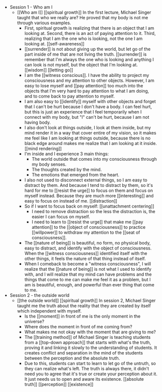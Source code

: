 - Session 1 - Who am I
    - [[Who am I]] [[spiritual growth]]  In the first lecture, Michael Singer taught that who we really are? He proved that my body is not me through various examples. 
        - First, spiritual growth is realizing that there is an object that I am looking at. Second, there is an act of paying attention to it. Third, realizing that I am the one who is looking, not the one I am looking at. [[self-awareness]]
        - [[surrender]] is not about giving up the world, but let go of the part inside of me that are not living the truth. [[surrender]] is remember that I'm always the one who is looking and anything I can look is not myself, but the object that I'm looking at. [[wisdom]] [[letting go]]
        - I am the [[witness conscious]]. I have the ability to project my consciousness and my attention to other objects. However, I am easy to lose myself and [[pay attention]] too much into the objects that I'm very hard to pay attention to what I am doing, and to come back to pay attention to myself. 
        - I am also easy to [[identify]] myself with other objects and forget that I can't be hurt because I don't have a body. I can feel hurt, but this is just an experience that I feel temporarily when I connect with my body, but "I" can't be hurt, because I am not having body.
        - I also don't look at things outside, I look at them inside, but my mind render it in a way that cover entire of my vision, so it makes me feel like I am looking at things outside, because there is no black edge around makes me realize that I am looking at it inside. [[mind rendering]]
        - I'm inside and I experience 3 main things:
            - The world outside that comes into my consciousness through my body senses.
            - The thoughts created by the mind.
            - The emotions that emerged from the heart.
        - I also not used to disconnect external things, so I am easy to distract by them. And because I tend to distract by them, so it's hard for me to [[resist the urge]] to focus on them and focus on myself instead. Because they are much more [[interesting]] and easy to focus on instead of me. [[distraction]]
        - So if I want to focus back on myself: [[unattachment centering]]
            - I need to remove distraction so the less the distraction is, the easier I can focus on myself.
            - I need to learn to [[resist the urge]] that make me [[pay attention]] to the [[object of consciousness]] to practice [[willpower]] to withdraw my attention to the [[seat of consciousness]]. 
        - The [[nature of being]] is beautiful, no form, no physical body, easy to distract, and identify with the object of consciousness. When the [[witness consciousness]] identified itself with the other things, it feels the nature of that thing instead of itself. 
        - When I comeback to become a "witness consciousness", I will realize that the [[nature of being]] is not what I used to identify with, and I will realize that my mind can have problems and the things that come to me can make me feel it as a problem, but I am is beautiful, enough, and powerful than ever thing that come to me. 
- Session 2 - the outside world
    - [[the outside world]] [[spiritual growth]] In session 2, Michael Singer taught me the truth about the reality that they are created by itself which independent with myself.
        - Is the [[moment]] in front of me is the only moment in the universe?
        - Where does the moment in front of me coming from?
        - What makes me not okay with the moment that are giving to me?
        - The [[training method]] of Michael Singer is teaching students from a [[top-down approach]] that starts with what's the truth, proving it and linking it slowly to the understanding of students. It creates conflict and separation in the mind of the students between the perception and the absolute truth. 
        - Due to this, students can start to learn to let go of the untruth, so they can realize what's left. The truth is always there, it didn't need you to agree that it's true or create your perception about it. It just needs us to open and aware its existence. [[absolute truth]] [[perception]] [[existence]]
